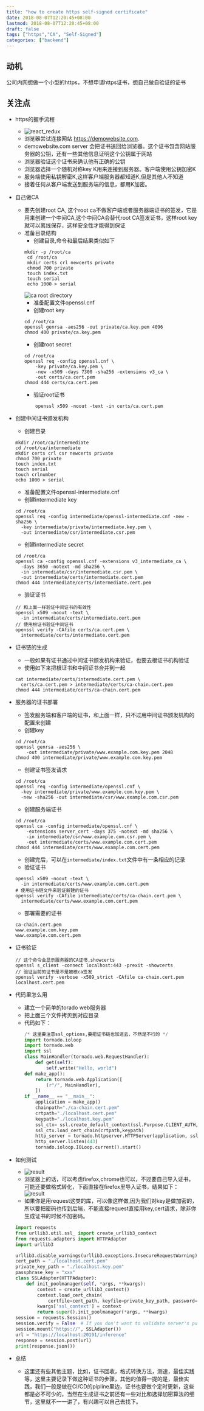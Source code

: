 ```yaml
---
title: "how to create https self-signed certificate"
date: 2018-08-07T12:20:45+08:00
lastmod: 2018-08-07T12:20:45+08:00
draft: false
tags: ["https","CA", "Self-Signed"]
categories: ["backend"]
---
```


## 动机
公司内网想做一个小型的https，不想申请https证书，想自己做自验证的证书
## 关注点
* https的握手流程
    * ![react_redux](/images/ssl.png)
    * 浏览器尝试连接网站 https://demowebsite.com.
    * demowebsite.com server 会把证书送回给浏览器。这个证书包含网站服务器的公钥，还有一些其他信息证明这个公钥属于网站
    * 浏览器验证这个证书来确认他有正确的公钥
    * 浏览器选择一个随机对称key K用来连接到服务器。客户端使用公钥加密K
    * 服务端使用私钥解密K,这样客户端服务器都知道K,但是其他人不知道
    * 接着任何从客户端发送到服务端的信息，都用K加密。
* 自己做CA
    * 要先创建root CA, 这个root ca不做客户端或者服务器端证书的签发，它是用来创建一个中间CA,这个中间CA会替代root CA签发证书，这样root key就可以离线保存，这样安全性才能得到保证
    * 准备目录结构
        * 创建目录,命令和最后结果类似如下
        ```shell
        mkdir -p /root/ca
         cd /root/ca
         mkdir certs crl newcerts private
         chmod 700 private
         touch index.txt
         touch serial
         echo 1000 > serial
        ```
        ![ca root directory](/images/caroot.png)
        * 准备配置文件openssl.cnf
        * 创建root key
        ```shell
        cd /root/ca
        openssl genrsa -aes256 -out private/ca.key.pem 4096
        chmod 400 private/ca.key.pem
        ```
        * 创建root secret
        ```shell
        cd /root/ca
        openssl req -config openssl.cnf \
            -key private/ca.key.pem \
            -new -x509 -days 7300 -sha256 -extensions v3_ca \
            -out certs/ca.cert.pem
        chmod 444 certs/ca.cert.pem
        ```
        * 验证root证书
        ```shell
            openssl x509 -noout -text -in certs/ca.cert.pem
        ```

* 创建中间证书颁发机构
    * 创建目录
    ```shell
    mkdir /root/ca/intermediate
    cd /root/ca/intermediate
    mkdir certs crl csr newcerts private
    chmod 700 private
    touch index.txt
    touch serial
    touch crlnumber
    echo 1000 > serial
    ```
    * 准备配置文件openssl-intermediate.cnf
    * 创建intermediate key
    ```shell
    cd /root/ca
    openssl req -config intermediate/openssl-intermediate.cnf -new -sha256 \
      -key intermediate/private/intermediate.key.pem \
      -out intermediate/csr/intermediate.csr.pem
    ```
    * 创建intermediate secret
    ```shell
    cd /root/ca
    openssl ca -config openssl.cnf -extensions v3_intermediate_ca \
      -days 3650 -notext -md sha256 \
      -in intermediate/csr/intermediate.csr.pem \
      -out intermediate/certs/intermediate.cert.pem
    chmod 444 intermediate/certs/intermediate.cert.pem
    ```
    * 验证证书
    ```shell
    // 和上面一样验证中间证书的有效性
    openssl x509 -noout -text \
      -in intermediate/certs/intermediate.cert.pem
    // 使用根证书验证中间证书
    openssl verify -CAfile certs/ca.cert.pem \
      intermediate/certs/intermediate.cert.pem
    ```
* 证书链的生成
    * 一般如果有证书通过中间证书颁发机构来验证，也要去根证书机构验证
    * 使用如下来把根证书和中间证书合并到一起
    ```shell
    cat intermediate/certs/intermediate.cert.pem \
      certs/ca.cert.pem > intermediate/certs/ca-chain.cert.pem
    chmod 444 intermediate/certs/ca-chain.cert.pem
    ```
* 服务器的证书部署
    * 签发服务端和客户端的证书，和上面一样，只不过用中间证书颁发机构的配置来创建
    * 创建key
    ```shell
    cd /root/ca
    openssl genrsa -aes256 \
        -out intermediate/private/www.example.com.key.pem 2048
    chmod 400 intermediate/private/www.example.com.key.pem
    ```
    * 创建证书签发请求
    ```shell
    cd /root/ca
    openssl req -config intermediate/openssl.cnf \
      -key intermediate/private/www.example.com.key.pem \
      -new -sha256 -out intermediate/csr/www.example.com.csr.pem
    ```
    * 创建服务端证书
    ```shell
    cd /root/ca
    openssl ca -config intermediate/openssl.cnf \
        -extensions server_cert -days 375 -notext -md sha256 \
        -in intermediate/csr/www.example.com.csr.pem \
        -out intermediate/certs/www.example.com.cert.pem
    chmod 444 intermediate/certs/www.example.com.cert.pem
    ```
    * 创建完后，可以在```intermediate/index.txt```文件中有一条相应的记录
    * 验证证书
    ```shell
    openssl x509 -noout -text \
      -in intermediate/certs/www.example.com.cert.pem
    # 使用证书链文件来验证新建的证书
    openssl verify -CAfile intermediate/certs/ca-chain.cert.pem \
      intermediate/certs/www.example.com.cert.pem
    ```
    * 部署需要的证书
    ```shell 
    ca-chain.cert.pem
    www.example.com.key.pem
    www.example.com.cert.pem
    ```
 
* 证书验证
    ```shell
    // 这个命令会显示服务器的CA证书,showcerts
    openssl s_client -connect localhost:443 -prexit -showcerts
    // 验证当前的证书是不是被根ca签发
    openssl verify -verbose -x509_strict -CAfile ca-chain.cert.pem localhost.cert.pem
    ```
* 代码里怎么用
    * 建立一个简单的torado web服务器
    * 把上面三个文件拷贝到对应目录
    * 代码如下：
        ```python
        /* 这里要注意ssl_options,要把证书链也加进去，不然是不行的 */
        import tornado.ioloop
        import tornado.web
        import ssl
        class MainHandler(tornado.web.RequestHandler):
            def get(self):
                self.write("Hello, world")
        def make_app():
            return tornado.web.Application([
                (r"/", MainHandler),
            ])
        if __name__ == "__main__":
            application = make_app()
            chainpath="./ca-chain.cert.pem"
            crtpath="./localhost.cert.pem"
            keypath="./localhost.key.pem"
            ssl_ctx= ssl.create_default_context(ssl.Purpose.CLIENT_AUTH,cafile=chainpath)
            ssl_ctx.load_cert_chain(crtpath,keypath)
            http_server = tornado.httpserver.HTTPServer(application, ssl_options=ssl_ctx)
            http_server.listen(443)
            tornado.ioloop.IOLoop.current().start()
        ```


* 如何测试
    * ![result](/images/sslverify.png)
    *  浏览器上的话，可以考虑firefox,chrome也可以，不过要自己导入证书，可能还要做格式转化，下面直接在firefox里导入证书，结果如下：
    ![result](/images/result.jpeg)
    * 如果你是用request这类的库，可以像这样做,因为我们对key是做加密的，所以要把密码也传到后端，不能直接request直接用key,cert请求，除非你生成证书的时候不加密码。
    ```python
    import requests
    from urllib3.util.ssl_ import create_urllib3_context
    from requests.adapters import HTTPAdapter
    import urllib3

    urllib3.disable_warnings(urllib3.exceptions.InsecureRequestWarning)
    cert_path = "./localhost.cert.pem"
    private_key_path = "./localhost.key.pem"
    passphrase_key = "xxx"
    class SSLAdapter(HTTPAdapter):
        def init_poolmanager(self, *args, **kwargs):
            context = create_urllib3_context()
            context.load_cert_chain(
                certfile=cert_path, keyfile=private_key_path, password=passphrase_key)
            kwargs['ssl_context'] = context
            return super().init_poolmanager(*args, **kwargs)
    session = requests.Session()
    session.verify = False  # If you don't want to validate server's public certificate
    session.mount("https://", SSLAdapter())
    url = "https://localhost:20191/inference"
    response = session.post(url)
    print(response.json())
    ```
* 总结
    * 这里还有些其他主题，比如，证书回收，格式转换方法，测速，最佳实践等，这里主要记录下做这种证书的步骤，其他的值得一提的是，最佳实践，我们一般是做在CI/CD的pipline里边，证书也要做个定时更新，这些都是必不可少的，当然在生成证书之前还有一些对比和选择加密算法的细节，这里就不一一讲了，有兴趣可以自己去找下。


